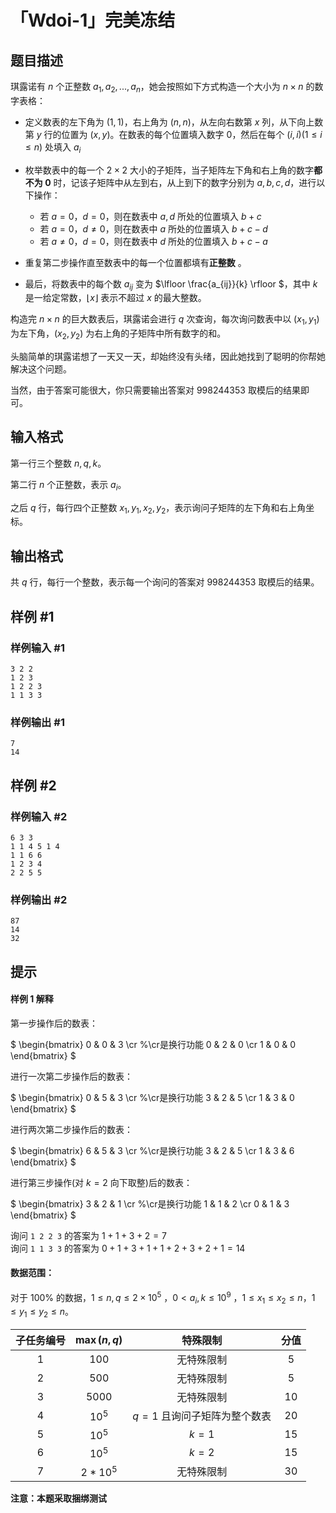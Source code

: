 # 「Wdoi-1」完美冻结

## 题目描述

琪露诺有 $n$ 个正整数 $a_1,a_2,...,a_n$，她会按照如下方式构造一个大小为 $n\times n$ 的数字表格：  

- 定义数表的左下角为 $(1,1)$，右上角为 $(n,n)$，从左向右数第 $x$ 列，从下向上数第 $y$ 行的位置为 $(x,y)$。在数表的每个位置填入数字 $0$，然后在每个 $(i,i) (1\le i\le n)$ 处填入 $a_i$  

- 枚举数表中的每一个 $2\times 2$ 大小的子矩阵，当子矩阵左下角和右上角的数字**都不为 $0$** 时，记该子矩阵中从左到右，从上到下的数字分别为 $a,b,c,d$，进行以下操作：  

	- 若 $a=0$，$d=0$，则在数表中 $a,d$ 所处的位置填入 $b+c$  
    - 若 $a=0$，$d\neq 0$，则在数表中 $a$ 所处的位置填入 $b+c-d$  
    - 若 $a\neq 0$，$d=0$，则在数表中 $d$ 所处的位置填入 $b+c-a$  
    
- 重复第二步操作直至数表中的每一个位置都填有**正整数**  。

- 最后，将数表中的每个数 $a_{ij}$ 变为 $\lfloor \frac{a_{ij}}{k} \rfloor $，其中 $k$ 是一给定常数，$\lfloor x \rfloor$ 表示不超过 $x$ 的最大整数。  

构造完 $n\times n$ 的巨大数表后，琪露诺会进行 $q$ 次查询，每次询问数表中以  $(x_1,y_1)$ 为左下角，$(x_2,y_2)$ 为右上角的子矩阵中所有数字的和。  

头脑简单的琪露诺想了一天又一天，却始终没有头绪，因此她找到了聪明的你帮她解决这个问题。  

当然，由于答案可能很大，你只需要输出答案对 $998244353$ 取模后的结果即可。

## 输入格式

第一行三个整数 $n,q,k$。  

第二行 $n$ 个正整数，表示 $a_i$。  

之后 $q$ 行，每行四个正整数 $x_1,y_1,x_2,y_2$，表示询问子矩阵的左下角和右上角坐标。

## 输出格式

共 $q$ 行，每行一个整数，表示每一个询问的答案对 $998244353$ 取模后的结果。

## 样例 #1

### 样例输入 #1
```
3 2 2
1 2 3
1 2 2 3
1 1 3 3
```

### 样例输出 #1

```
7
14
```

## 样例 #2

### 样例输入 #2
```
6 3 3
1 1 4 5 1 4
1 1 6 6
1 2 3 4
2 2 5 5
```

### 样例输出 #2

```
87
14
32
```

## 提示

#### 样例 1 解释
第一步操作后的数表：  

$
\begin{bmatrix}
0 & 0 & 3 \cr  %\cr是换行功能
0 & 2 & 0  \cr
1 & 0 & 0
\end{bmatrix}
$  

进行一次第二步操作后的数表：  

$
\begin{bmatrix}
0 & 5 & 3 \cr  %\cr是换行功能
3 & 2 & 5  \cr
1 & 3 & 0
\end{bmatrix}
$  

进行两次第二步操作后的数表：   

$
\begin{bmatrix}
6 & 5 & 3 \cr  %\cr是换行功能
3 & 2 & 5  \cr
1 & 3 & 6
\end{bmatrix}
$  

进行第三步操作(对 $k=2$ 向下取整)后的数表：  

$
\begin{bmatrix}
3 & 2 & 1 \cr  %\cr是换行功能
1 & 1 & 2  \cr
0 & 1 & 3
\end{bmatrix}
$    

询问 `1 2 2 3` 的答案为 $1+1+3+2=7$  
询问 `1 1 3 3` 的答案为 $0+1+3+1+1+2+3+2+1=14$

#### 数据范围：   

对于 $100\%$ 的数据，$1 \le n,q \le 2\times 10^5$  ，$0 < a_i ,k \le 10^9$  ，$1 \le x_1 \le x_2 \le n$，$1 \le y_1 \le y_2 \le n$。

子任务编号 | $\max(n,q)$  | 特殊限制 | 分值
:-: | :-: | :-: | :-:
$1$ | $100$ | 无特殊限制 | $5$
$2$ | $500$ | 无特殊限制 | $5$
$3$ | $5000$ | 无特殊限制 | $10$
$4$ | $10^5$ | $q=1$ 且询问子矩阵为整个数表 | $20$  
$5$ | $10^5$ | $k=1$ | $15$
$6$ | $10^5$ | $k=2$ | $15$
$7$ | $2*10^5$ | 无特殊限制 | $30$  

**注意：本题采取捆绑测试**
